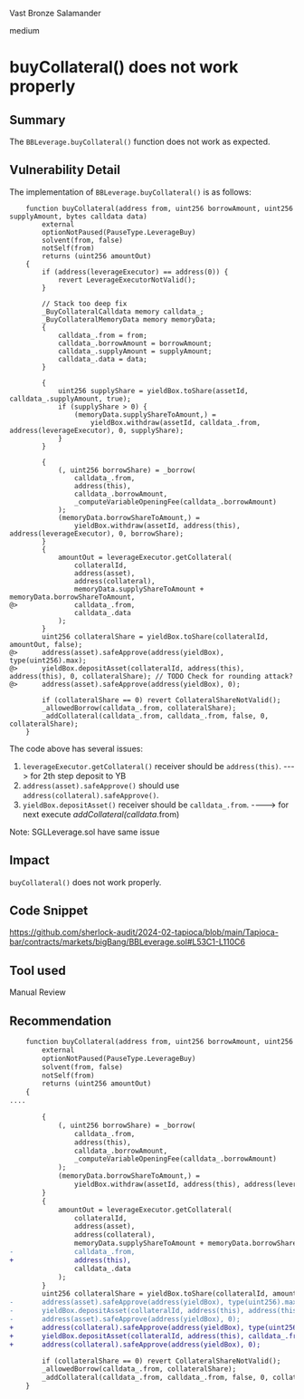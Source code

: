 Vast Bronze Salamander

medium

# buyCollateral()  does not work properly

## Summary
The `BBLeverage.buyCollateral()` function does not work as expected.

## Vulnerability Detail
The implementation of `BBLeverage.buyCollateral()` is as follows:

```solidity
    function buyCollateral(address from, uint256 borrowAmount, uint256 supplyAmount, bytes calldata data)
        external
        optionNotPaused(PauseType.LeverageBuy)
        solvent(from, false)
        notSelf(from)
        returns (uint256 amountOut)
    {
        if (address(leverageExecutor) == address(0)) {
            revert LeverageExecutorNotValid();
        }

        // Stack too deep fix
        _BuyCollateralCalldata memory calldata_;
        _BuyCollateralMemoryData memory memoryData;
        {
            calldata_.from = from;
            calldata_.borrowAmount = borrowAmount;
            calldata_.supplyAmount = supplyAmount;
            calldata_.data = data;
        }

        {
            uint256 supplyShare = yieldBox.toShare(assetId, calldata_.supplyAmount, true);
            if (supplyShare > 0) {
                (memoryData.supplyShareToAmount,) =
                    yieldBox.withdraw(assetId, calldata_.from, address(leverageExecutor), 0, supplyShare);
            }
        }

        {
            (, uint256 borrowShare) = _borrow(
                calldata_.from,
                address(this),
                calldata_.borrowAmount,
                _computeVariableOpeningFee(calldata_.borrowAmount)
            );
            (memoryData.borrowShareToAmount,) =
                yieldBox.withdraw(assetId, address(this), address(leverageExecutor), 0, borrowShare);
        }
        {
            amountOut = leverageExecutor.getCollateral(
                collateralId,
                address(asset),
                address(collateral),
                memoryData.supplyShareToAmount + memoryData.borrowShareToAmount,
@>              calldata_.from,
                calldata_.data
            );
        }
        uint256 collateralShare = yieldBox.toShare(collateralId, amountOut, false);
@>      address(asset).safeApprove(address(yieldBox), type(uint256).max);
@>      yieldBox.depositAsset(collateralId, address(this), address(this), 0, collateralShare); // TODO Check for rounding attack?
@>      address(asset).safeApprove(address(yieldBox), 0);

        if (collateralShare == 0) revert CollateralShareNotValid();
        _allowedBorrow(calldata_.from, collateralShare);
        _addCollateral(calldata_.from, calldata_.from, false, 0, collateralShare);
    }
```

The code above has several issues:
1. `leverageExecutor.getCollateral()` receiver should be `address(this)`.  ---> for 2th step deposit to YB
2. `address(asset).safeApprove()` should use `address(collateral).safeApprove()`.  
3. `yieldBox.depositAsset()` receiver should be `calldata_.from`.  ----> for next execute _addCollateral(calldata_.from)


Note: SGLLeverage.sol have same issue

## Impact
`buyCollateral()` does not work properly.


## Code Snippet
https://github.com/sherlock-audit/2024-02-tapioca/blob/main/Tapioca-bar/contracts/markets/bigBang/BBLeverage.sol#L53C1-L110C6
## Tool used

Manual Review

## Recommendation

```diff
    function buyCollateral(address from, uint256 borrowAmount, uint256 supplyAmount, bytes calldata data)
        external
        optionNotPaused(PauseType.LeverageBuy)
        solvent(from, false)
        notSelf(from)
        returns (uint256 amountOut)
    {
....

        {
            (, uint256 borrowShare) = _borrow(
                calldata_.from,
                address(this),
                calldata_.borrowAmount,
                _computeVariableOpeningFee(calldata_.borrowAmount)
            );
            (memoryData.borrowShareToAmount,) =
                yieldBox.withdraw(assetId, address(this), address(leverageExecutor), 0, borrowShare);
        }
        {
            amountOut = leverageExecutor.getCollateral(
                collateralId,
                address(asset),
                address(collateral),
                memoryData.supplyShareToAmount + memoryData.borrowShareToAmount,
-               calldata_.from,
+               address(this),
                calldata_.data
            );
        }
        uint256 collateralShare = yieldBox.toShare(collateralId, amountOut, false);
-       address(asset).safeApprove(address(yieldBox), type(uint256).max);
-       yieldBox.depositAsset(collateralId, address(this), address(this), 0, collateralShare); // TODO Check for rounding attack?
-       address(asset).safeApprove(address(yieldBox), 0);
+       address(collateral).safeApprove(address(yieldBox), type(uint256).max);
+       yieldBox.depositAsset(collateralId, address(this), calldata_.from, 0, collateralShare);
+       address(collateral).safeApprove(address(yieldBox), 0);

        if (collateralShare == 0) revert CollateralShareNotValid();
        _allowedBorrow(calldata_.from, collateralShare);
        _addCollateral(calldata_.from, calldata_.from, false, 0, collateralShare);
    }
```
